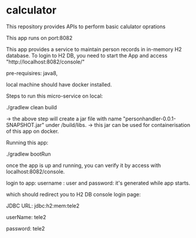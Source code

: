 # calculator
This repository provides APIs to perform basic calulator oprations

This app runs on port:8082

This app provides a service to maintain person records in in-memory H2 database. To login to H2 DB, you need to start the App and access "http://localhost:8082/console/"

pre-requisires: java8,

local machine should have docker installed.

Steps to run this micro-service on local:

./gradlew clean build

-> the above step will create a jar file with name "personhandler-0.0.1-SNAPSHOT.jar" under /build/libs. -> this jar can be used for containerisation of this app on docker.

Running this app:

./gradlew bootRun

once the app is up and running, you can verify it by access with localhost:8082/console.

login to app: username : user and password: it's generated while app starts.

which should redirect you to H2 DB console login page:

JDBC URL: jdbc:h2:mem:tele2

userName: tele2

password: tele2
